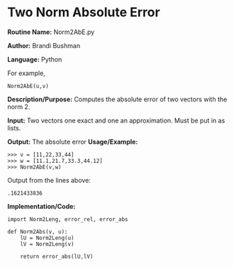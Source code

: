 # Two Norm Absolute Error

**Routine Name:**           Norm2AbE.py

**Author:** Brandi Bushman

**Language:** Python

For example,

    Norm2AbE(u,v)


**Description/Purpose:** Computes the absolute error of two vectors with the norm 2. 

**Input:** Two vectors one exact and one an approximation. Must be put in as lists. 

**Output:**  The absolute error
**Usage/Example:**
~~~
>>> v = [11,22,33,44]
>>> w = [11.1,21.7,33.3,44.12]
>>> Norm2AbE(v,w)
~~~      
Output from the lines above:
~~~
.1621433836
~~~

**Implementation/Code:**
~~~
import Norm2Leng, error_rel, error_abs

def Norm2Abs(v, u):
    lU = Norm2Leng(u)
    lV = Norm2Leng(v)

    return error_abs(lU,lV)
                
~~~
